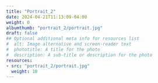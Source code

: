 ```yaml
---
title: "Portrait_2"
date: 2024-04-21T11:13:09-04:00
weight: 0
albumthumb: "portrait_2/portrait.jpg"
draft: false
## Optional additional meta info for resources list
#  alt: Image alternative and screen-reader text
#  phototitle: A title for the photo
#  description: A sub-title or description for the photo
resources:
- src: "portrait_2/portrait.jpg"
  weight: 10
---
```

